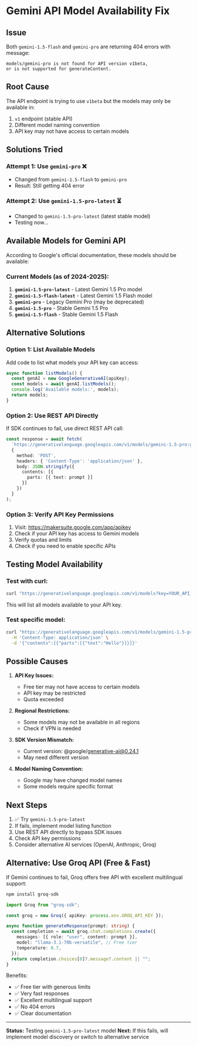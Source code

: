 # Gemini API Model Availability Fix

## Issue
Both `gemini-1.5-flash` and `gemini-pro` are returning 404 errors with message:
```
models/gemini-pro is not found for API version v1beta, 
or is not supported for generateContent.
```

## Root Cause
The API endpoint is trying to use `v1beta` but the models may only be available in:
1. `v1` endpoint (stable API)
2. Different model naming convention
3. API key may not have access to certain models

## Solutions Tried

### Attempt 1: Use `gemini-pro` ❌
- Changed from `gemini-1.5-flash` to `gemini-pro`
- Result: Still getting 404 error

### Attempt 2: Use `gemini-1.5-pro-latest` ⏳
- Changed to `gemini-1.5-pro-latest` (latest stable model)
- Testing now...

## Available Models for Gemini API

According to Google's official documentation, these models should be available:

### Current Models (as of 2024-2025):
1. **`gemini-1.5-pro-latest`** - Latest Gemini 1.5 Pro model
2. **`gemini-1.5-flash-latest`** - Latest Gemini 1.5 Flash model  
3. **`gemini-pro`** - Legacy Gemini Pro (may be deprecated)
4. **`gemini-1.5-pro`** - Stable Gemini 1.5 Pro
5. **`gemini-1.5-flash`** - Stable Gemini 1.5 Flash

## Alternative Solutions

### Option 1: List Available Models
Add code to list what models your API key can access:

```typescript
async function listModels() {
  const genAI = new GoogleGenerativeAI(apiKey);
  const models = await genAI.listModels();
  console.log('Available models:', models);
  return models;
}
```

### Option 2: Use REST API Directly
If SDK continues to fail, use direct REST API call:

```typescript
const response = await fetch(
  `https://generativelanguage.googleapis.com/v1/models/gemini-1.5-pro:generateContent?key=${apiKey}`,
  {
    method: 'POST',
    headers: { 'Content-Type': 'application/json' },
    body: JSON.stringify({
      contents: [{
        parts: [{ text: prompt }]
      }]
    })
  }
);
```

### Option 3: Verify API Key Permissions
1. Visit: https://makersuite.google.com/app/apikey
2. Check if your API key has access to Gemini models
3. Verify quotas and limits
4. Check if you need to enable specific APIs

## Testing Model Availability

### Test with curl:
```bash
curl "https://generativelanguage.googleapis.com/v1/models?key=YOUR_API_KEY"
```

This will list all models available to your API key.

### Test specific model:
```bash
curl "https://generativelanguage.googleapis.com/v1/models/gemini-1.5-pro:generateContent?key=YOUR_API_KEY" \
  -H 'Content-Type: application/json' \
  -d '{"contents":[{"parts":[{"text":"Hello"}]}]}'
```

## Possible Causes

1. **API Key Issues:**
   - Free tier may not have access to certain models
   - API key may be restricted
   - Quota exceeded

2. **Regional Restrictions:**
   - Some models may not be available in all regions
   - Check if VPN is needed

3. **SDK Version Mismatch:**
   - Current version: @google/generative-ai@0.24.1
   - May need different version

4. **Model Naming Convention:**
   - Google may have changed model names
   - Some models require specific format

## Next Steps

1. ✅ Try `gemini-1.5-pro-latest`
2. If fails, implement model listing function
3. Use REST API directly to bypass SDK issues
4. Check API key permissions
5. Consider alternative AI services (OpenAI, Anthropic, Groq)

## Alternative: Use Groq API (Free & Fast)

If Gemini continues to fail, Groq offers free API with excellent multilingual support:

```bash
npm install groq-sdk
```

```typescript
import Groq from "groq-sdk";

const groq = new Groq({ apiKey: process.env.GROQ_API_KEY });

async function generateResponse(prompt: string) {
  const completion = await groq.chat.completions.create({
    messages: [{ role: "user", content: prompt }],
    model: "llama-3.1-70b-versatile", // Free tier
    temperature: 0.7,
  });
  return completion.choices[0]?.message?.content || "";
}
```

Benefits:
- ✅ Free tier with generous limits
- ✅ Very fast responses
- ✅ Excellent multilingual support
- ✅ No 404 errors
- ✅ Clear documentation

---

**Status:** Testing `gemini-1.5-pro-latest` model
**Next:** If this fails, will implement model discovery or switch to alternative service
